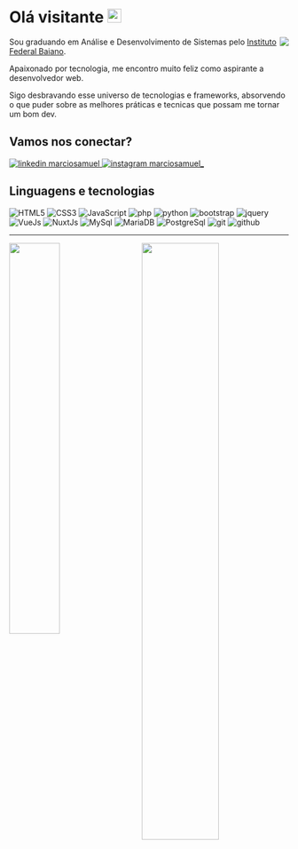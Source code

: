 # Olá visitante <img src="https://media.giphy.com/media/hvRJCLFzcasrR4ia7z/giphy.gif" width="25px">

<img align="right" src="https://github.com/marciosamuel/marciosamuel/blob/main/dev.gif"/>

Sou graduando em Análise e Desenvolvimento de Sistemas pelo [Instituto Federal Baiano](https://ifbaiano.edu.br/portal/ads-guanambi/).

Apaixonado por tecnologia, me encontro muito feliz como aspirante a desenvolvedor web.

Sigo desbravando esse universo de tecnologias e frameworks, absorvendo o que puder sobre as melhores práticas e tecnicas que possam me tornar um bom dev.

## Vamos nos conectar?

<a href="https://www.linkedin.com/in/marciosamuel/">
    <img src="https://img.shields.io/badge/linkedin%20-0A66C2?style=for-the-badge&logo=linkedin&logoColor=white" alt="linkedin marciosamuel"/>
</a>

<a href="https://www.instagram.com/marciosamuel_/">
    <img src="https://img.shields.io/badge/instagram%20-DD2476?style=for-the-badge&logo=instagram&logoColor=white" alt="instagram marciosamuel_"/>
</a>

## Linguagens e tecnologias

![HTML5](https://img.shields.io/badge/html%205-263238?style=for-the-badge&logo=html5&logoColor=white&labelColor=E34F26)
![CSS3](https://img.shields.io/badge/css%203-263238?style=for-the-badge&logo=css3&logoColor=white&labelColor=1572B6)
![JavaScript](https://img.shields.io/badge/-JavaScript-263238?style=for-the-badge&logo=javascript&logoColor=white&labelColor=F7DF1E)
![php](https://img.shields.io/badge/-php-263238?style=for-the-badge&logo=php&logoColor=white&labelColor=777BB4)
![python](https://img.shields.io/badge/-python-263238?style=for-the-badge&logo=python&logoColor=white&labelColor=3776AB)
![bootstrap](https://img.shields.io/badge/-bootstrap-263238?style=for-the-badge&logo=bootstrap&logoColor=white&labelColor=563D7C)
![jquery](https://img.shields.io/badge/-jquery-263238?style=for-the-badge&logo=jquery&logoColor=white&labelColor=0769AD)
![VueJs](https://img.shields.io/badge/-vue-263238?style=for-the-badge&logo=vue.js&logoColor=white&labelColor=4FC08D)
![NuxtJs](https://img.shields.io/badge/-nuxt.js-263238?style=for-the-badge&logo=nuxt.js&logoColor=white&labelColor=00C58E)
![MySql](https://img.shields.io/badge/-mysql-263238?style=for-the-badge&logo=mysql&logoColor=white&labelColor=4479A1)
![MariaDB](https://img.shields.io/badge/-mariadb-263238?style=for-the-badge&logo=mariadb&logoColor=white&labelColor=003545)
![PostgreSql](https://img.shields.io/badge/-postgresql-263238?style=for-the-badge&logo=postgresql&logoColor=white&labelColor=336791)
![git](https://img.shields.io/badge/-git-263238?style=for-the-badge&logo=git&logoColor=white&labelColor=F05032)
![github](https://img.shields.io/badge/-github-263238?style=for-the-badge&logo=github&logoColor=white&labelColor=181717)

***

<img align="left" width="42.5%" src="https://github-readme-stats.vercel.app/api/top-langs/?username=marciosamuel&layout=compact&title_color=0066FE&text_color=5A92AD&bg_color=0D111700">
<img align="right" width="52.5%" src="https://github-readme-stats.vercel.app/api?username=marciosamuel&show_icons=true&theme=radical&title_color=0066FE&text_color=5A92AD&icon_color=FE9900&bg_color=0D111700">

